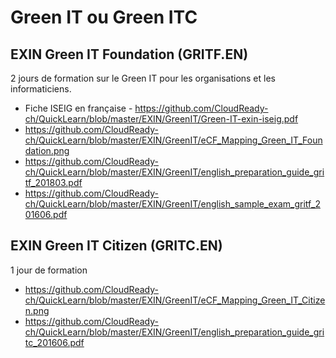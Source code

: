 # Green IT ou Green ITC

## EXIN Green IT Foundation (GRITF.EN)
2 jours de formation sur le Green IT pour les organisations et les informaticiens.
* Fiche ISEIG en française - https://github.com/CloudReady-ch/QuickLearn/blob/master/EXIN/GreenIT/Green-IT-exin-iseig.pdf
* https://github.com/CloudReady-ch/QuickLearn/blob/master/EXIN/GreenIT/eCF_Mapping_Green_IT_Foundation.png
* https://github.com/CloudReady-ch/QuickLearn/blob/master/EXIN/GreenIT/english_preparation_guide_gritf_201803.pdf
* https://github.com/CloudReady-ch/QuickLearn/blob/master/EXIN/GreenIT/english_sample_exam_gritf_201606.pdf

## EXIN Green IT Citizen (GRITC.EN)
1 jour de formation
* https://github.com/CloudReady-ch/QuickLearn/blob/master/EXIN/GreenIT/eCF_Mapping_Green_IT_Citizen.png
* https://github.com/CloudReady-ch/QuickLearn/blob/master/EXIN/GreenIT/english_preparation_guide_gritc_201606.pdf
